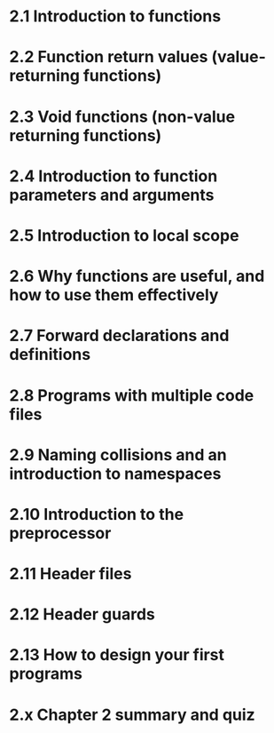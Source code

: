 # 2.1 Introduction to functions
# 2.2 Function return values (value-returning functions)
# 2.3 Void functions (non-value returning functions)
# 2.4 Introduction to function parameters and arguments
# 2.5 Introduction to local scope
# 2.6 Why functions are useful, and how to use them effectively
# 2.7 Forward declarations and definitions
# 2.8 Programs with multiple code files
# 2.9 Naming collisions and an introduction to namespaces
# 2.10 Introduction to the preprocessor
# 2.11 Header files
# 2.12 Header guards
# 2.13 How to design your first programs
# 2.x Chapter 2 summary and quiz